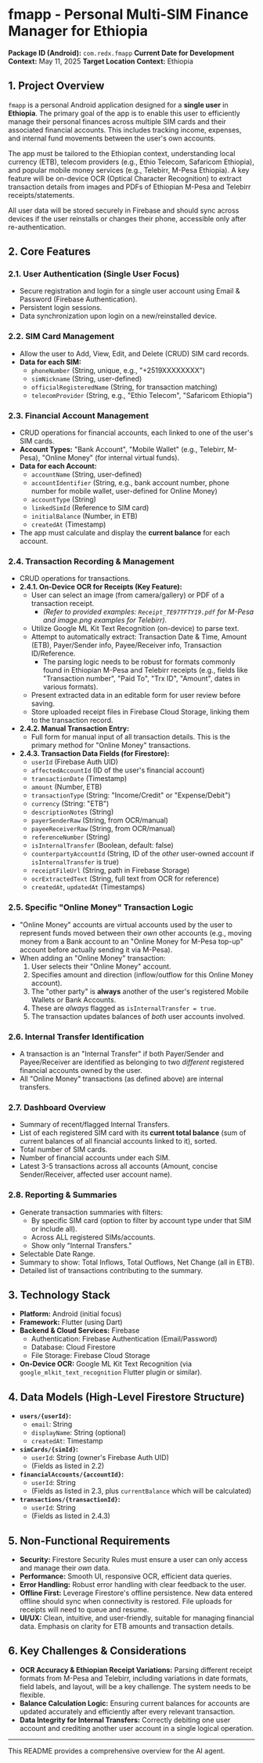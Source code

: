 # fmapp - Personal Multi-SIM Finance Manager for Ethiopia

**Package ID (Android):** `com.redx.fmapp`
**Current Date for Development Context:** May 11, 2025
**Target Location Context:** Ethiopia

## 1. Project Overview

`fmapp` is a personal Android application designed for a **single user** in **Ethiopia**. The primary goal of the app is to enable this user to efficiently manage their personal finances across multiple SIM cards and their associated financial accounts. This includes tracking income, expenses, and internal fund movements between the user's own accounts.

The app must be tailored to the Ethiopian context, understanding local currency (ETB), telecom providers (e.g., Ethio Telecom, Safaricom Ethiopia), and popular mobile money services (e.g., Telebirr, M-Pesa Ethiopia). A key feature will be on-device OCR (Optical Character Recognition) to extract transaction details from images and PDFs of Ethiopian M-Pesa and Telebirr receipts/statements.

All user data will be stored securely in Firebase and should sync across devices if the user reinstalls or changes their phone, accessible only after re-authentication.

## 2. Core Features

### 2.1. User Authentication (Single User Focus)
* Secure registration and login for a single user account using Email & Password (Firebase Authentication).
* Persistent login sessions.
* Data synchronization upon login on a new/reinstalled device.

### 2.2. SIM Card Management
* Allow the user to Add, View, Edit, and Delete (CRUD) SIM card records.
* **Data for each SIM:**
    * `phoneNumber` (String, unique, e.g., "+2519XXXXXXXX")
    * `simNickname` (String, user-defined)
    * `officialRegisteredName` (String, for transaction matching)
    * `telecomProvider` (String, e.g., "Ethio Telecom", "Safaricom Ethiopia")

### 2.3. Financial Account Management
* CRUD operations for financial accounts, each linked to one of the user's SIM cards.
* **Account Types:** "Bank Account", "Mobile Wallet" (e.g., Telebirr, M-Pesa), "Online Money" (for internal virtual funds).
* **Data for each Account:**
    * `accountName` (String, user-defined)
    * `accountIdentifier` (String, e.g., bank account number, phone number for mobile wallet, user-defined for Online Money)
    * `accountType` (String)
    * `linkedSimId` (Reference to SIM card)
    * `initialBalance` (Number, in ETB)
    * `createdAt` (Timestamp)
* The app must calculate and display the **current balance** for each account.

### 2.4. Transaction Recording & Management
* CRUD operations for transactions.
* **2.4.1. On-Device OCR for Receipts (Key Feature):**
    * User can select an image (from camera/gallery) or PDF of a transaction receipt.
        * *(Refer to provided examples: `Receipt_TE97TFTY19.pdf` for M-Pesa and image.png examples for Telebirr).*
    * Utilize Google ML Kit Text Recognition (on-device) to parse text.
    * Attempt to automatically extract: Transaction Date & Time, Amount (ETB), Payer/Sender info, Payee/Receiver info, Transaction ID/Reference.
        * The parsing logic needs to be robust for formats commonly found in Ethiopian M-Pesa and Telebirr receipts (e.g., fields like "Transaction number", "Paid To", "Trx ID", "Amount", dates in various formats).
    * Present extracted data in an editable form for user review before saving.
    * Store uploaded receipt files in Firebase Cloud Storage, linking them to the transaction record.
* **2.4.2. Manual Transaction Entry:**
    * Full form for manual input of all transaction details. This is the primary method for "Online Money" transactions.
* **2.4.3. Transaction Data Fields (for Firestore):**
    * `userId` (Firebase Auth UID)
    * `affectedAccountId` (ID of the user's financial account)
    * `transactionDate` (Timestamp)
    * `amount` (Number, ETB)
    * `transactionType` (String: "Income/Credit" or "Expense/Debit")
    * `currency` (String: "ETB")
    * `descriptionNotes` (String)
    * `payerSenderRaw` (String, from OCR/manual)
    * `payeeReceiverRaw` (String, from OCR/manual)
    * `referenceNumber` (String)
    * `isInternalTransfer` (Boolean, default: false)
    * `counterpartyAccountId` (String, ID of the *other* user-owned account if `isInternalTransfer` is true)
    * `receiptFileUrl` (String, path in Firebase Storage)
    * `ocrExtractedText` (String, full text from OCR for reference)
    * `createdAt`, `updatedAt` (Timestamps)

### 2.5. Specific "Online Money" Transaction Logic
* "Online Money" accounts are virtual accounts used by the user to represent funds moved between their *own* other accounts (e.g., moving money from a Bank account to an "Online Money for M-Pesa top-up" account before actually sending it via M-Pesa).
* When adding an "Online Money" transaction:
    1.  User selects their "Online Money" account.
    2.  Specifies amount and direction (inflow/outflow for this Online Money account).
    3.  The "other party" is **always** another of the user's registered Mobile Wallets or Bank Accounts.
    4.  These are *always* flagged as `isInternalTransfer = true`.
    5.  The transaction updates balances of *both* user accounts involved.

### 2.6. Internal Transfer Identification
* A transaction is an "Internal Transfer" if both Payer/Sender and Payee/Receiver are identified as belonging to two *different* registered financial accounts owned by the user.
* All "Online Money" transactions (as defined above) are internal transfers.

### 2.7. Dashboard Overview
* Summary of recent/flagged Internal Transfers.
* List of each registered SIM card with its **current total balance** (sum of current balances of all financial accounts linked to it), sorted.
* Total number of SIM cards.
* Number of financial accounts under each SIM.
* Latest 3-5 transactions across all accounts (Amount, concise Sender/Receiver, affected user account name).

### 2.8. Reporting & Summaries
* Generate transaction summaries with filters:
    * By specific SIM card (option to filter by account type under that SIM or include all).
    * Across ALL registered SIMs/accounts.
    * Show only "Internal Transfers."
* Selectable Date Range.
* Summary to show: Total Inflows, Total Outflows, Net Change (all in ETB).
* Detailed list of transactions contributing to the summary.

## 3. Technology Stack

* **Platform:** Android (initial focus)
* **Framework:** Flutter (using Dart)
* **Backend & Cloud Services:** Firebase
    * Authentication: Firebase Authentication (Email/Password)
    * Database: Cloud Firestore
    * File Storage: Firebase Cloud Storage
* **On-Device OCR:** Google ML Kit Text Recognition (via `google_mlkit_text_recognition` Flutter plugin or similar).

## 4. Data Models (High-Level Firestore Structure)

* **`users/{userId}`:**
    * `email`: String
    * `displayName`: String (optional)
    * `createdAt`: Timestamp
* **`simCards/{simId}`:**
    * `userId`: String (owner's Firebase Auth UID)
    * (Fields as listed in 2.2)
* **`financialAccounts/{accountId}`:**
    * `userId`: String
    * (Fields as listed in 2.3, plus `currentBalance` which will be calculated)
* **`transactions/{transactionId}`:**
    * `userId`: String
    * (Fields as listed in 2.4.3)

## 5. Non-Functional Requirements

* **Security:** Firestore Security Rules must ensure a user can only access and manage their *own* data.
* **Performance:** Smooth UI, responsive OCR, efficient data queries.
* **Error Handling:** Robust error handling with clear feedback to the user.
* **Offline First:** Leverage Firestore's offline persistence. New data entered offline should sync when connectivity is restored. File uploads for receipts will need to queue and resume.
* **UI/UX:** Clean, intuitive, and user-friendly, suitable for managing financial data. Emphasis on clarity for ETB amounts and transaction details.

## 6. Key Challenges & Considerations

* **OCR Accuracy & Ethiopian Receipt Variations:** Parsing different receipt formats from M-Pesa and Telebirr, including variations in date formats, field labels, and layout, will be a key challenge. The system needs to be flexible.
* **Balance Calculation Logic:** Ensuring current balances for accounts are updated accurately and efficiently after every relevant transaction.
* **Data Integrity for Internal Transfers:** Correctly debiting one user account and crediting another user account in a single logical operation.

---
This README provides a comprehensive overview for the AI agent.
